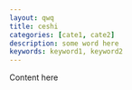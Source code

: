 ```yaml
---
layout: qwq
title: ceshi 
categories: [cate1, cate2]
description: some word here
keywords: keyword1, keyword2
---
```


Content here
